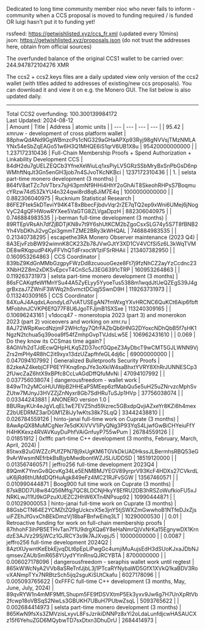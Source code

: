 Dedicated to long time community member nioc who never fails to inform -community when a CCS proposal is moved to funding required / is funded OR luigi hasn't put it to funding yet!

rssfeed: https://getwishlisted.xyz/ccs_fr.xml (updated every 10mins)    
json: https://getwishlisted.xyz/proposals.json (do not trust the addresses here, obtain from official sources)

The overfunded balance of the original CCS1 wallet to be carried over:        
244.947872104276 XMR        

The ccs2 + ccs2.keys files are a daily updated view only version of the ccs2 wallet (with titles added to addresses of existing/new ccs proposals). You can download it and view it on e.g. the Monero GUI. The list below is also updated daily.

---

Total CCS2 overfunding: 100.300139984172    
Last Updated: 2024-08-12    
| Amount | Title | Address | atomic units |
| --- | --- | --- | --- |
| 95.42 | xmruw - development of cross platform wallet | 88phwQdANd9GgWBmzcPs1cNG329aGHaAPXp93Ryj98gNVVsjTMzNMLAYNx54eSbZqEAGo51w6H3Q1MHQE6iS1qrV6UB1X8u | 95420000000000 |
| 1.237172310436 | Full-Chain Membership Proofs + Spend Authorization + Linkability Development CCS | 84dH2du7gUELZEQCb3YfneXeWiuLq1xsPiyLV5GRzSSbMryBxSnPbGsD6npWMhftNqJt3Gn5enGH3job7n4SJvoTKcNKBci | 1237172310436 |
| 1. | selsta part-time monero development (3 months) | 864fV8atTZc7oVTbrx7sjHi3pmNf9HHi4HhY2oGhAiT8SkeohRHPsS7BoqmucYRzw74d53ZkYU4n324qwi8rd8q6JiM7E4q | 1000000000000 |
| 0.882306040975 | Rucknium Statistical Research | 86FE2Ftek5kDTeviY94K4T8xBbecFjbdvVqr2rZE7qTQ2ep9xWni6UMej6jNogVyC24gQFHWowRYXee5VaGTG8ZLVgaDpzH | 882306040975 |
| 0.746884983535 | j-berman full-time development (3 months) | 89RTEpVRsAh7dfZjBDTjKN8v7t9Y6shUtKCM2bZgoCsxSLG74y5S7T8fBNB2Yh4VbDKhJi2vgCpi3gmmTZME2BRy3kWHQAL | 746884983535 |
| 0.21340738295 | escapethe3RA Monero Observer maintenance (2023 Q4) | 8A3EjvFzbBW92wimnK8CK23Zb78JVwGJtY3XD1CV4VCfSi5z6L3kWqTVMDE8wRKqpudP4KyFFVhQTdFrxocW1ziFSrRHAii | 213407382950 |
| 0.160953264863 | CCS Coordinator | 839bZ9KdGnMMbGzgpyFWzDd8zcuouoGeze8Ft7j9fzNhCZ2ayYzCcdnc23XNbH2Z8m2xDKSvEpcvT4CnSc5J3EG6391cTRP | 160953264863 |
| 0.119263731973 | selsta part-time monero development (3 months) | 86sFCAKqtfeWfMnYSu44A5ZyELyy5YyoeTus5388m1wqdJtUeQZEgS39J4ggrBxzaJ7ZWniF3WWq2hSvmctDCiqj5SwnD9H | 119263731973 |
| 0.113240309165 | CCS Coordinator | 84XuAJ4AqdxLAondyLd7viATUSEgAN7fmWxgYXvHRCNC6QuKCt6Aip6fbftMFobhnJCVKP6EfQ77F8U6JgoTFJjmB1SXSxe | 113240309165 |
| 0.10696243161 | v1docq47 - monerotopia 2023 (part 3) and monerokon 2023 (part 2) voiceovers and working on xmr.ru | 8AJ72WRpKwcdNzjmF2WHcfgy7QfrFAZbQb6HNG2DYoxcNDhQbB5f7sHK1NgzN2tchua5q39ooa9f54fZmhpGvpTVJdsLw5E | 106962431610 |
| 0.069 | Do they know its CCSmas time again? | 8AGhVh2dTJdEcwQHpHLKq5ZD37ocfGQpeZ3AyDbcT9wCMT5GJLWNN9VjZrs2mPHy4R8hC2it9xyx13dzUZapfhfeGL4dj6c | 69000000000 |
| 0.047094107992 | Generalized Bulletproofs Security Proofs | 82zkeAZ4kebjCFP6EYFKnq6npJYe3oXkiW4saBhxtYVRY8XhRrJUNNESCp32fUwcZaZ6htX9xBPfc8CcLvAGdDffQfuMvNi | 47094107992 |
| 0.037756038074 | dangerousfreedom - wallet work | 849wTh2yMCoHUUWpB2HHEaPSMEep6zfMabQu5e5uH25uZNrvzcMphSvZUtw7MJnyJ3HVZZjZnNyxr8Gb7SdHRuTuSJp1HVp | 37756038074 |
| 0.03344243881 | ANONERO version 1.0 | 8BURayKUr4eJgVLqEL1wE7EVZ5hd59izrec5GBxdpQvjiAZxeYr8KZi6h4mexZ2bUEDRMZ3arDGM1Z8iJy1wKts38k7SLqQ | 33442438810 |
| 0.026784559126 | hinto-janai full-time work on Cuprate (3 months) | 8AwApQX8MuMCgNer7e5dKXiVVV1iPyQNg3P93YqS4LjwfGwBiCHYeiuFfYH4HKKexz4RVAVKuyDuPhfVAiGnfuyP755wPum | 26784559126 |
| 0.01851912 | 0xfffc part-time C++ development (3 months, February, March, April, 2024) | 85twxB2uGWZZcPUfZPN7Bj9xUgKM6TGVkDkUADHkssJLBermhsRBQ53eG9vArWwsmNEfrbkBsBjybMwdbontWZJSLiUDDSD | 18519120000 |
| 0.013567460571 | jeffro256 full-time development 2023Q4 | 89QmK7YnnGv8QcvKg34Le5ENMBMJYEGV89yrprV93KcF4HDXs27CVkrdLuK6jRd6thUMdDQfHuAgk849eFz4MC21RJFvSGW | 13567460571 |
| 0.010990444871 | Boog900 full time work on Cuprate (3 months) | 87skBDD7U8w84Q56Mfqj7QC8LDCNjHkyY8EfRU2DB3hRSZoWufkioFU5xJNRKLwJ11fJ9kGPzuXUEZC2HhW6XTn4NPsup92 | 10990444871 |
| 0.01029000053 | hinto-janai full-time work on Cuprate (3 months) | 88GsbCTN64E2YCMZtZQ9gUckcvX5e3jnY5tjSWXZmGwwhoB1NTfeDJxZjsuiFZEhJfGvxChBEkDmzVj18baFBnfwEihq3LT | 10290000530 |
| 0.01 | Retroactive funding for work on full-chain membership proofs | 87hhohF3ihPB5ETHvTan7f1U9drgXQa6Y8eHaNmrQjVxNrKa15EgnywDX1KrndzE3AJVz29SjWCz1GJRCY3s9k7AJXvpjJ5 | 10000000000 |
| 0.0087 | jeffro256 full-time development 2024Q2 | 8AztXUywntKeEbkEjvqDLt6pEpLiPwgGc4umjiMuAujsEdH3dSUoKJxaJDbNJqmsevZAUbSmR658YUydYYinRnsQJRCYBTA | 8700000000 |
| 0.006027178096 | dangerousfreedom - seraphis wallet work until regtest | 865kWWcNyA2VVb8aSReTnfJjbL3j1PTcaRYNybaWD5GfX1XVkQ1kaBDV3RovXANmpTYx7NRBtzSch5ijq2sguKiSUtCkafu | 6027178096 |
| 0.005093765622 | 0xFFFC full-time C++ development (3 months, May, June, July, 2024) | 89qvRYW1n4mMF9MfLShupm5FE9fDSVXtmP5Ek3yxv9Jw6g7H7UnXpRtVb2fcwp18oVBSqS2NwLs3GBUKH7UBuH7PUbwZsqL | 5093765622 |
| 0.002684414973 | selsta part-time monero development (3 months) | 865KwN9fsXs3ZMVzisLxyvL8FsJzrikiDNNPz8xYi2oLdaLunfdjcwHASAUCXz15f6YehuZGD6MQybwTD7sxDtxn3DhuDrU | 2684414973 |
